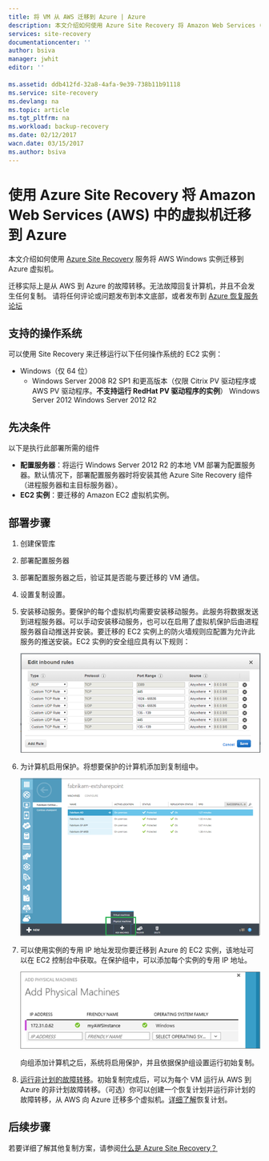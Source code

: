 ```yaml
---
title: 将 VM 从 AWS 迁移到 Azure | Azure
description: 本文介绍如何使用 Azure Site Recovery 将 Amazon Web Services (AWS) 中运行的虚拟机迁移到 Azure。
services: site-recovery
documentationcenter: ''
author: bsiva
manager: jwhit
editor: ''

ms.assetid: ddb412fd-32a8-4afa-9e39-738b11b91118
ms.service: site-recovery
ms.devlang: na
ms.topic: article
ms.tgt_pltfrm: na
ms.workload: backup-recovery
ms.date: 02/12/2017
wacn.date: 03/15/2017
ms.author: bsiva
---
```


# 使用 Azure Site Recovery 将 Amazon Web Services (AWS) 中的虚拟机迁移到 Azure

本文介绍如何使用 [Azure Site Recovery](./site-recovery-overview.md) 服务将 AWS Windows 实例迁移到 Azure 虚拟机。

迁移实际上是从 AWS 到 Azure 的故障转移。无法故障回复计算机，并且不会发生任何复制。
请将任何评论或问题发布到本文底部，或者发布到 [Azure 恢复服务论坛](https://social.msdn.microsoft.com/Forums/zh-cn/home?forum=hypervrecovmgr)

## 支持的操作系统

可以使用 Site Recovery 来迁移运行以下任何操作系统的 EC2 实例：

- Windows（仅 64 位）
    - Windows Server 2008 R2 SP1 和更高版本（仅限 Citrix PV 驱动程序或 AWS PV 驱动程序。**不支持运行 RedHat PV 驱动程序的实例**）
    Windows Server 2012 
    Windows Server 2012 R2

## 先决条件
以下是执行此部署所需的组件

* **配置服务器**：将运行 Windows Server 2012 R2 的本地 VM 部署为配置服务器。默认情况下，部署配置服务器时将安装其他 Azure Site Recovery 组件（进程服务器和主目标服务器）。
* **EC2 实例**：要迁移的 Amazon EC2 虚拟机实例。

## 部署步骤

1. 创建保管库
2. 部署配置服务器
3. 部署配置服务器之后，验证其是否能与要迁移的 VM 通信。
4. 设置复制设置。
5. 安装移动服务。要保护的每个虚拟机均需要安装移动服务。此服务将数据发送到进程服务器。可以手动安装移动服务，也可以在启用了虚拟机保护后由进程服务器自动推送并安装。要迁移的 EC2 实例上的防火墙规则应配置为允许此服务的推送安装。EC2 实例的安全组应具有以下规则：

    ![防火墙规则](./media/site-recovery-migrate-aws-to-azure/migrate-firewall.png)

6. 为计算机启用保护。将想要保护的计算机添加到复制组中。

    ![启用保护](./media/site-recovery-migrate-aws-to-azure/migrate-add-machines.png)

7. 可以使用实例的专用 IP 地址发现你要迁移到 Azure 的 EC2 实例，该地址可以在 EC2 控制台中获取。在保护组中，可以添加每个实例的专用 IP 地址。

    ![启用保护](./media/site-recovery-migrate-aws-to-azure/migrate-machine-ip.png)

    向组添加计算机之后，系统将启用保护，并且依据保护组设置运行初始复制。

9. [运行非计划的故障转移](./site-recovery-failover.md#run-an-unplanned-failover)。初始复制完成后，可以为每个 VM 运行从 AWS 到 Azure 的非计划故障转移。（可选）你可以创建一个恢复计划并运行非计划的故障转移，从 AWS 向 Azure 迁移多个虚拟机。[详细了解](./site-recovery-create-recovery-plans.md)恢复计划。

## 后续步骤

若要详细了解其他复制方案，请参阅[什么是 Azure Site Recovery？](./site-recovery-overview.md)

<!---HONumber=Mooncake_0306_2017-->
<!--Update_Description: update overview description-->
